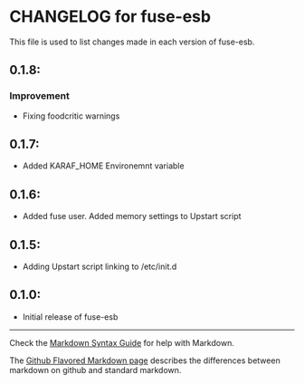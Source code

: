 # CHANGELOG for fuse-esb

This file is used to list changes made in each version of fuse-esb.

## 0.1.8:

### Improvement

- Fixing foodcritic warnings

## 0.1.7:

* Added KARAF_HOME Environemnt variable

## 0.1.6:

* Added fuse user. Added memory settings to Upstart script

## 0.1.5:

* Adding Upstart script linking to /etc/init.d

## 0.1.0:

* Initial release of fuse-esb

- - -
Check the [Markdown Syntax Guide](http://daringfireball.net/projects/markdown/syntax) for help with Markdown.

The [Github Flavored Markdown page](http://github.github.com/github-flavored-markdown/) describes the differences between markdown on github and standard markdown.
